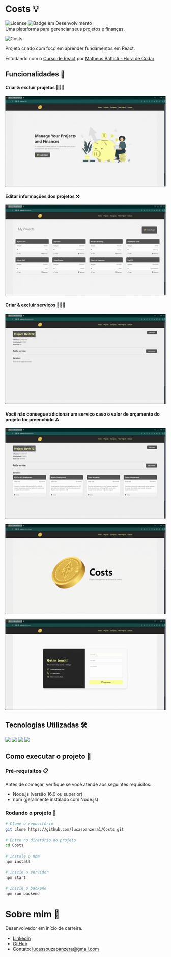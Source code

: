 # Costs 💡
![License](https://img.shields.io/badge/lucaspanzera-Costs-yellow) ![Badge em Desenvolvimento](https://img.shields.io/badge/Status-Finalizado-yellow)</br>
Uma plataforma para gerenciar seus projetos e finanças.

![Costs](content/header.gif)

<p className={styles.p_img}>Projeto criado com foco em aprender fundamentos em React.</p>
                <p>Estudando com o <a href="https://youtube.com/playlist?list=PLnDvRpP8BneyVA0SZ2okm-QBojomniQVO&si=2mS54RCKLhv6rcF0" target="_blank" >Curso de React</a> por <a href="https://www.youtube.com/@MatheusBattisti" target="_blank" >Matheus Battisti - Hora de Codar</a></p>

## Funcionalidades 📱
#### Criar & excluir projetos  📝✅❌

![Costs](content/gif1.gif)

#### Editar informações dos projetos ⚒️

![Costs](content/gif2.gif)

#### Criar & excluir serviços  💼✅❌

![Costs](content/gif3.gif)

#### Você não consegue adicionar um serviço caso o valor de orçamento do projeto for preenchido ⚠️

![Costs](content/gif4.gif)

![Costs](content/gif6.gif)

![Costs](content/gif5.gif)


## Tecnologias Utilizadas 🛠️
<div align="left">
  <img src="https://img.shields.io/badge/React-20232A?style=for-the-badge&logo=react&logoColor=61DAFB" />
  <img src="https://img.shields.io/badge/HTML5-E34F26?style=for-the-badge&logo=html5&logoColor=white" />
  <img src="https://img.shields.io/badge/CSS3-1572B6?style=for-the-badge&logo=css3&logoColor=white" />
  <img src="https://img.shields.io/badge/JavaScript-F7DF1E?style=for-the-badge&logo=javascript&logoColor=black" />
</div>

## Como executar o projeto 🚀

### Pré-requisitos 📋 

Antes de começar, verifique se você atende aos seguintes requisitos:
* Node.js (versão 16.0 ou superior)
* npm (geralmente instalado com Node.js)

### Rodando o projeto 🎲

```bash
# Clone o repositório
git clone https://github.com/lucaspanzera1/Costs.git

# Entre no diretório do projeto
cd Costs

# Instale o npm
npm install

# Inicie o servidor
npm start

# Inicie o backend
npm run backend
```

# Sobre mim 👋
Desenvolvedor em início de carreira.

- [LinkedIn](https://www.linkedin.com/in/lucas-panzera/)
- [GitHub](https://github.com/lucaspanzera1)
- Contato: lucassouzapanzera@gmail.com
